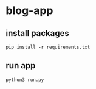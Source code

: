 # blog-app
## install packages
```
pip install -r requirements.txt
```
## run app
```
python3 run.py
```